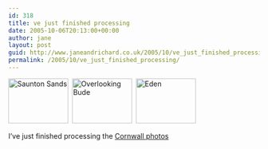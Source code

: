 ```yaml
---
id: 318
title: ve just finished processing
date: 2005-10-06T20:13:00+00:00
author: jane
layout: post
guid: http://www.janeandrichard.co.uk/2005/10/ve_just_finished_processing
permalink: /2005/10/ve_just_finished_processing/
---
```

<img src="http://www.janeandrichard.co.uk/photos/cornwall2005/img/thumb206_0609.jpg" alt="Saunton Sands" width="120" height="90" />&#160;&#160;<img src="http://www.janeandrichard.co.uk/photos/cornwall2005/img/thumb205_0531.jpg" alt="Overlooking Bude" width="120" height="90" />&#160;&#160;<img src="http://www.janeandrichard.co.uk/photos/cornwall2005/img/thumb205_0545.jpg" alt="Eden" width="120" height="90" />

I&#8217;ve just finished processing the [Cornwall photos](http://v1.janeandrichard.co.uk/photos/cornwall2005/)
